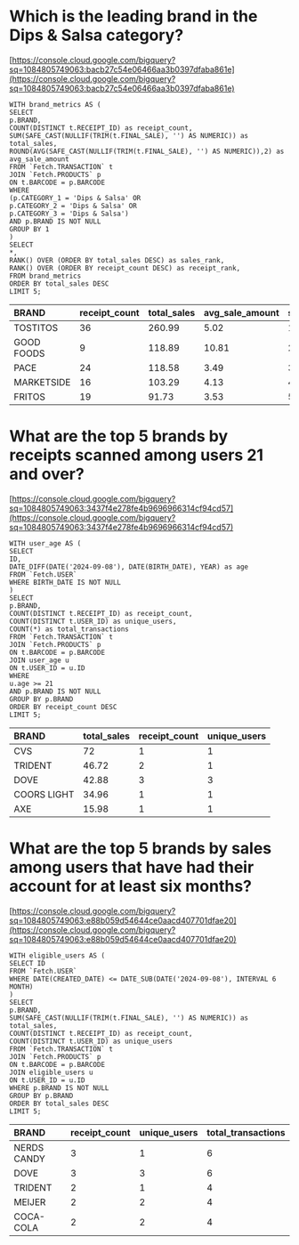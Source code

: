 # Which is the leading brand in the Dips & Salsa category?

[https://console.cloud.google.com/bigquery?sq=1084805749063:bacb27c54e06466aa3b0397dfaba861e](https://console.cloud.google.com/bigquery?sq=1084805749063:bacb27c54e06466aa3b0397dfaba861e)

`WITH brand_metrics AS (`  
 `SELECT`  
   `p.BRAND,`  
   `COUNT(DISTINCT t.RECEIPT_ID) as receipt_count,`  
   `SUM(SAFE_CAST(NULLIF(TRIM(t.FINAL_SALE), '') AS NUMERIC)) as total_sales,`  
   `ROUND(AVG(SAFE_CAST(NULLIF(TRIM(t.FINAL_SALE), '') AS NUMERIC)),2) as avg_sale_amount`  
 ``FROM `Fetch.TRANSACTION` t``  
 ``JOIN `Fetch.PRODUCTS` p``  
   `ON t.BARCODE = p.BARCODE`  
 `WHERE`  
   `(p.CATEGORY_1 = 'Dips & Salsa' OR`  
    `p.CATEGORY_2 = 'Dips & Salsa' OR`  
    `p.CATEGORY_3 = 'Dips & Salsa')`  
   `AND p.BRAND IS NOT NULL`  
 `GROUP BY 1`  
`)`  
`SELECT`  
 `*,`  
 `RANK() OVER (ORDER BY total_sales DESC) as sales_rank,`  
 `RANK() OVER (ORDER BY receipt_count DESC) as receipt_rank,`  
`FROM brand_metrics`  
`ORDER BY total_sales DESC`  
`LIMIT 5;`

| BRAND | receipt\_count | total\_sales | avg\_sale\_amount | sales\_rank | receipt\_rank |
| :---- | ----- | ----- | ----- | ----- | ----- |
| TOSTITOS | 36 | 260.99 | 5.02 | 1 | 1 |
| GOOD FOODS | 9 | 118.89 | 10.81 | 2 | 10 |
| PACE | 24 | 118.58 | 3.49 | 3 | 2 |
| MARKETSIDE | 16 | 103.29 | 4.13 | 4 | 5 |
| FRITOS | 19 | 91.73 | 3.53 | 5 | 3 |

# 

# What are the top 5 brands by receipts scanned among users 21 and over?

[https://console.cloud.google.com/bigquery?sq=1084805749063:3437f4e278fe4b9696966314cf94cd57](https://console.cloud.google.com/bigquery?sq=1084805749063:3437f4e278fe4b9696966314cf94cd57)

`WITH user_age AS (`  
 `SELECT`  
   `ID,`  
   `DATE_DIFF(DATE('2024-09-08'), DATE(BIRTH_DATE), YEAR) as age`  
 `` FROM `Fetch.USER` ``  
 `WHERE BIRTH_DATE IS NOT NULL`  
`)`  
`SELECT`  
 `p.BRAND,`  
 `COUNT(DISTINCT t.RECEIPT_ID) as receipt_count,`  
 `COUNT(DISTINCT t.USER_ID) as unique_users,`  
 `COUNT(*) as total_transactions`  
``FROM `Fetch.TRANSACTION` t``  
``JOIN `Fetch.PRODUCTS` p``  
 `ON t.BARCODE = p.BARCODE`  
`JOIN user_age u`  
 `ON t.USER_ID = u.ID`  
`WHERE`  
 `u.age >= 21`  
 `AND p.BRAND IS NOT NULL`  
`GROUP BY p.BRAND`  
`ORDER BY receipt_count DESC`  
`LIMIT 5;`

| BRAND | total\_sales | receipt\_count | unique\_users |
| :---- | ----- | ----- | ----- |
| CVS | 72 | 1 | 1 |
| TRIDENT | 46.72 | 2 | 1 |
| DOVE | 42.88 | 3 | 3 |
| COORS LIGHT | 34.96 | 1 | 1 |
| AXE | 15.98 | 1 | 1 |

# What are the top 5 brands by sales among users that have had their account for at least six months?

[https://console.cloud.google.com/bigquery?sq=1084805749063:e88b059d54644ce0aacd407701dfae20](https://console.cloud.google.com/bigquery?sq=1084805749063:e88b059d54644ce0aacd407701dfae20) 

`WITH eligible_users AS (`  
 `SELECT ID`  
 `` FROM `Fetch.USER` ``  
 `WHERE DATE(CREATED_DATE) <= DATE_SUB(DATE('2024-09-08'), INTERVAL 6 MONTH)`  
`)`  
`SELECT`  
 `p.BRAND,`  
 `SUM(SAFE_CAST(NULLIF(TRIM(t.FINAL_SALE), '') AS NUMERIC)) as total_sales,`  
 `COUNT(DISTINCT t.RECEIPT_ID) as receipt_count,`  
 `COUNT(DISTINCT t.USER_ID) as unique_users`  
``FROM `Fetch.TRANSACTION` t``  
``JOIN `Fetch.PRODUCTS` p``  
 `ON t.BARCODE = p.BARCODE`  
`JOIN eligible_users u`  
 `ON t.USER_ID = u.ID`  
`WHERE p.BRAND IS NOT NULL`  
`GROUP BY p.BRAND`  
`ORDER BY total_sales DESC`  
`LIMIT 5;`

| BRAND | receipt\_count | unique\_users | total\_transactions |
| :---- | ----- | ----- | ----- |
| NERDS CANDY | 3 | 1 | 6 |
| DOVE | 3 | 3 | 6 |
| TRIDENT | 2 | 1 | 4 |
| MEIJER | 2 | 2 | 4 |
| COCA-COLA | 2 | 2 | 4 |

